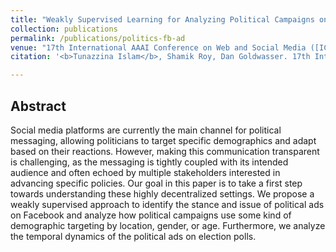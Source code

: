 ```yaml
---
title: "Weakly Supervised Learning for Analyzing Political Campaigns on Facebook"
collection: publications
permalink: /publications/politics-fb-ad
venue: "17th International AAAI Conference on Web and Social Media ([ICWSM-2023](https://www.icwsm.org/2023/index.html/))"
citation: '<b>Tunazzina Islam</b>, Shamik Roy, Dan Goldwasser. 17th International AAAI Conference on Web and Social Media (ICWSM 2023).'

--- 
```


## Abstract
Social media platforms are currently the main channel for political messaging, allowing politicians to target specific demographics and adapt based on their reactions. However, making this communication transparent is challenging, as the messaging is tightly coupled with its intended audience and often echoed by multiple stakeholders interested in advancing specific policies. Our goal in this paper is to take a first step towards understanding these highly decentralized settings. We propose a weakly supervised approach to identify the stance and issue of political ads on Facebook and analyze how political campaigns use some kind of demographic targeting by location, gender, or age. Furthermore, we analyze the temporal dynamics of the political ads on election polls.
